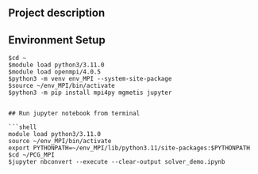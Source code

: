 ## Project description


## Environment Setup

```shell
$cd ~
$module load python3/3.11.0
$module load openmpi/4.0.5
$python3 -m venv env_MPI --system-site-package
$source ~/env_MPI/bin/activate
$python3 -m pip install mpi4py mgmetis jupyter


## Run jupyter notebook from terminal

```shell
module load python3/3.11.0
source ~/env_MPI/bin/activate
export PYTHONPATH=~/env_MPI/lib/python3.11/site-packages:$PYTHONPATH
$cd ~/PCG_MPI
$jupyter nbconvert --execute --clear-output solver_demo.ipynb
